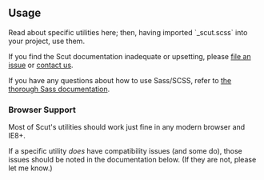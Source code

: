 ## Usage

<div class="summary">Read about specific utilities here; then, having imported `_scut.scss` into your project, use them.</div>

If you find the Scut documentation inadequate or upsetting, please [file an issue](https://github.com/ramseyinhouse/scut/issues) or [contact us](https://github.com/ramseyinhouse).

If you have any questions about how to use Sass/SCSS, refer to [the thorough Sass documentation](http://sass-lang.com/docs/yardoc/file.SASS_REFERENCE.html).

### Browser Support

Most of Scut's utilities should work just fine in any modern browser and IE8+.

If a specific utility *does* have compatibility issues (and some do), those issues should be noted in the documentation below. (If they are not, please let me know.)